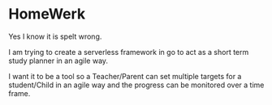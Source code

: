 # HomeWerk

Yes I know it is spelt wrong.

I am trying to create a serverless framework in go to act as a short term study planner in an agile way.

I want it to be a tool so a Teacher/Parent can set multiple targets for a student/Child in an agile way and the progress can be
monitored over a time frame.

